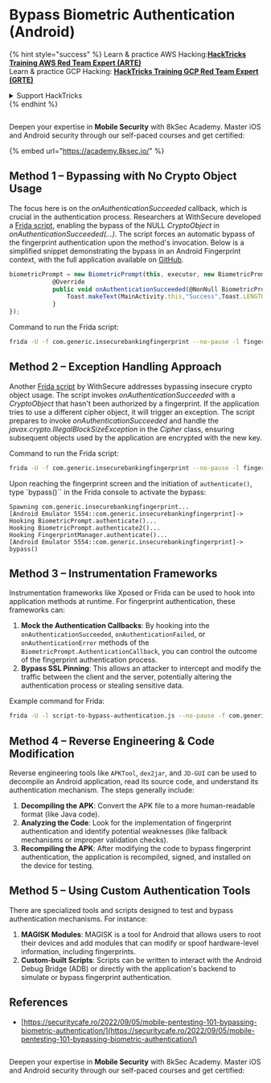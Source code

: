 # Bypass Biometric Authentication (Android)


{% hint style="success" %}
Learn & practice AWS Hacking:<img src="/.gitbook/assets/arte.png" alt="" data-size="line">[**HackTricks Training AWS Red Team Expert (ARTE)**](https://training.hacktricks.xyz/courses/arte)<img src="/.gitbook/assets/arte.png" alt="" data-size="line">\
Learn & practice GCP Hacking: <img src="/.gitbook/assets/grte.png" alt="" data-size="line">[**HackTricks Training GCP Red Team Expert (GRTE)**<img src="/.gitbook/assets/grte.png" alt="" data-size="line">](https://training.hacktricks.xyz/courses/grte)

<details>

<summary>Support HackTricks</summary>

* Check the [**subscription plans**](https://github.com/sponsors/carlospolop)!
* **Join the** 💬 [**Discord group**](https://discord.gg/hRep4RUj7f) or the [**telegram group**](https://t.me/peass) or **follow** us on **Twitter** 🐦 [**@hacktricks\_live**](https://twitter.com/hacktricks\_live)**.**
* **Share hacking tricks by submitting PRs to the** [**HackTricks**](https://github.com/carlospolop/hacktricks) and [**HackTricks Cloud**](https://github.com/carlospolop/hacktricks-cloud) github repos.

</details>
{% endhint %}

<figure><img src="/.gitbook/assets/image (2).png" alt=""><figcaption></figcaption></figure>

Deepen your expertise in **Mobile Security** with 8kSec Academy. Master iOS and Android security through our self-paced courses and get certified:

{% embed url="https://academy.8ksec.io/" %}

## **Method 1 – Bypassing with No Crypto Object Usage**

The focus here is on the *onAuthenticationSucceeded* callback, which is crucial in the authentication process. Researchers at WithSecure developed a [Frida script](https://github.com/WithSecureLABS/android-keystore-audit/blob/master/frida-scripts/fingerprint-bypass.js), enabling the bypass of the NULL *CryptoObject* in *onAuthenticationSucceeded(...)*. The script forces an automatic bypass of the fingerprint authentication upon the method's invocation. Below is a simplified snippet demonstrating the bypass in an Android Fingerprint context, with the full application available on [GitHub](https://github.com/St3v3nsS/InsecureBanking).

```javascript
biometricPrompt = new BiometricPrompt(this, executor, new BiometricPrompt.AuthenticationCallback() {
            @Override
            public void onAuthenticationSucceeded(@NonNull BiometricPrompt.AuthenticationResult result) {
                Toast.makeText(MainActivity.this,"Success",Toast.LENGTH_LONG).show();
            }
});
```

Command to run the Frida script:

```bash
frida -U -f com.generic.insecurebankingfingerprint --no-pause -l fingerprint-bypass.js
```


## **Method 2 – Exception Handling Approach**

Another [Frida script](https://github.com/WithSecureLABS/android-keystore-audit/blob/master/frida-scripts/fingerprint-bypass-via-exception-handling.js) by WithSecure addresses bypassing insecure crypto object usage. The script invokes *onAuthenticationSucceeded* with a *CryptoObject* that hasn't been authorized by a fingerprint. If the application tries to use a different cipher object, it will trigger an exception. The script prepares to invoke *onAuthenticationSucceeded* and handle the *javax.crypto.IllegalBlockSizeException* in the _Cipher_ class, ensuring subsequent objects used by the application are encrypted with the new key.

Command to run the Frida script:

```bash
frida -U -f com.generic.insecurebankingfingerprint --no-pause -l fingerprint-bypass-via-exception-handling.js
```

Upon reaching the fingerprint screen and the initiation of `authenticate()`, type `bypass()`` in the Frida console to activate the bypass:

```
Spawning com.generic.insecurebankingfingerprint...
[Android Emulator 5554::com.generic.insecurebankingfingerprint]-> Hooking BiometricPrompt.authenticate()...
Hooking BiometricPrompt.authenticate2()...
Hooking FingerprintManager.authenticate()...
[Android Emulator 5554::com.generic.insecurebankingfingerprint]-> bypass()
```

## **Method 3 – Instrumentation Frameworks**

Instrumentation frameworks like Xposed or Frida can be used to hook into application methods at runtime. For fingerprint authentication, these frameworks can:

1. **Mock the Authentication Callbacks**: By hooking into the `onAuthenticationSucceeded`, `onAuthenticationFailed`, or `onAuthenticationError` methods of the `BiometricPrompt.AuthenticationCallback`, you can control the outcome of the fingerprint authentication process.
2. **Bypass SSL Pinning**: This allows an attacker to intercept and modify the traffic between the client and the server, potentially altering the authentication process or stealing sensitive data.

Example command for Frida:

```bash
frida -U -l script-to-bypass-authentication.js --no-pause -f com.generic.in
```

## **Method 4 – Reverse Engineering & Code Modification**

Reverse engineering tools like `APKTool`, `dex2jar`, and `JD-GUI` can be used to decompile an Android application, read its source code, and understand its authentication mechanism. The steps generally include:

1. **Decompiling the APK**: Convert the APK file to a more human-readable format (like Java code).
2. **Analyzing the Code**: Look for the implementation of fingerprint authentication and identify potential weaknesses (like fallback mechanisms or improper validation checks).
3. **Recompiling the APK**: After modifying the code to bypass fingerprint authentication, the application is recompiled, signed, and installed on the device for testing.

## **Method 5 – Using Custom Authentication Tools**

There are specialized tools and scripts designed to test and bypass authentication mechanisms. For instance:

1. **MAGISK Modules**: MAGISK is a tool for Android that allows users to root their devices and add modules that can modify or spoof hardware-level information, including fingerprints.
2. **Custom-built Scripts**: Scripts can be written to interact with the Android Debug Bridge (ADB) or directly with the application's backend to simulate or bypass fingerprint authentication.

## References
* [https://securitycafe.ro/2022/09/05/mobile-pentesting-101-bypassing-biometric-authentication/](https://securitycafe.ro/2022/09/05/mobile-pentesting-101-bypassing-biometric-authentication/)

<figure><img src="/.gitbook/assets/image (2).png" alt=""><figcaption></figcaption></figure>

Deepen your expertise in **Mobile Security** with 8kSec Academy. Master iOS and Android security through our self-paced courses and get certified:

